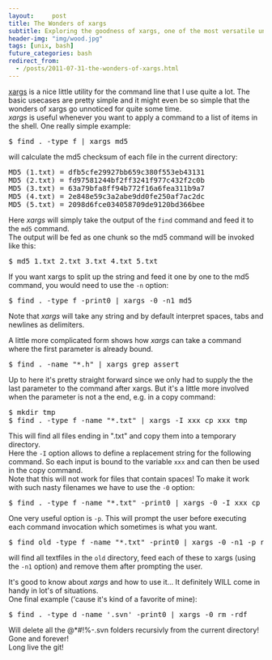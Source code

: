 ```yaml
---
layout:     post
title: The Wonders of xargs
subtitle: Exploring the goodness of xargs, one of the most versatile unix utilities.
header-img: "img/wood.jpg"
tags: [unix, bash]
future_categories: bash
redirect_from:
  - /posts/2011-07-31-the-wonders-of-xargs.html
---
```


[xargs](http://www.gnu.org/software/findutils/manual/html_node/find_html/Invoking-xargs.html) is a nice little utility for the command line that I use quite a lot. The basic usecases are pretty simple and it might even be so simple that the wonders of xargs go unnoticed for quite some time.  
_xargs_ is useful whenever you want to apply a command to a list of items in the shell. One really simple example:

<pre class="terminal">
$ find . -type f | xargs md5
</pre>

will calculate the md5 checksum of each file in the current directory:

<pre class="terminal">
MD5 (1.txt) = dfb5cfe29927bb659c380f553eb43131
MD5 (2.txt) = fd97581244bf2ff3241f977c432f2c0b
MD5 (3.txt) = 63a79bfa8ff94b772f16a6fea311b9a7
MD5 (4.txt) = 2e848e59c3a2abe9dd0fe250af7ac2dc
MD5 (5.txt) = 2098d6fce034058709de9120bd366bee
</pre>

Here _xargs_ will simply take the output of the `find` command and feed it to the `md5` command.  
The output will be fed as one chunk so the md5 command will be invoked like this:

<pre class="terminal">
$ md5 1.txt 2.txt 3.txt 4.txt 5.txt
</pre>

If you want xargs to split up the string and feed it one by one to the md5 command, you would need to use the `-n` option:

<pre class="terminal">
$ find . -type f -print0 | xargs -0 -n1 md5
</pre>

Note that _xargs_ will take any string and by default interpret spaces, tabs and newlines as delimiters.

A little more complicated form shows how _xargs_ can take a command where the first parameter is already bound.

<pre class="terminal">
$ find . -name "*.h" | xargs grep assert
</pre>

Up to here it's pretty straight forward since we only had to supply the the last parameter to the command after xargs. But it's a little more involved when the parameter is not a the end, e.g. in a copy command:

<pre class="terminal">
$ mkdir tmp
$ find . -type f -name "*.txt" | xargs -I xxx cp xxx tmp
</pre>

This will find all files ending in ".txt" and copy them into a temporary directory.  
Here the `-I` option allows to define a replacement string for the following command. So each input is bound to the variable `xxx` and can then be used in the copy command.  
Note that this will not work for files that contain spaces! To make it work with such nasty filenames we have to use the `-0` option:

<pre class="terminal">
$ find . -type f -name "*.txt" -print0 | xargs -0 -I xxx cp xxx tmp
</pre>

One very useful option is `-p`. This will prompt the user before executing each command invocation which sometimes is what you want.

<pre class="terminal">
$ find old -type f -name "*.txt" -print0 | xargs -0 -n1 -p rm
</pre>
will find all textfiles in the `old` directory, feed each of these to xargs (using the `-n1` option) and remove them after prompting the user.

It's good to know about _xargs_ and how to use it... It definitely WILL come in handy in lot's of situations.  
One final example ('cause it's kind of a favorite of mine):

<pre class="terminal">
$ find . -type d -name '.svn' -print0 | xargs -0 rm -rdf
</pre>

Will delete all the @*#!%-.svn folders recursivly from the current directory! Gone and forever!  
Long live the git!

